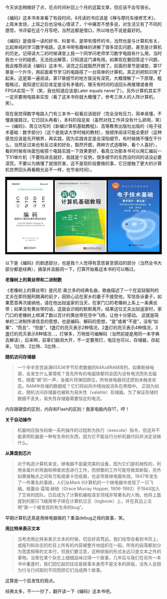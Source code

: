 今天状态稍微好了点，花点时间补回上个月的这篇文章，但应该不会写很长。

《编码》这本书本来看了有段时间，6月读的书应该是《禅与摩托车维修艺术》，上周末发烧，上班之后也没啥心情读了，个中痛苦不想多说，对生活又有了不同的感悟，书评留在这个月写吧，当然这都是借口，所以啥也不说是最好的。

《编码》是值得一读的好书、科普书，是带有情怀的书，当然也是与计算机有关，比起单纯的学习数字电路，这本书带有趣味的讲解了很多现实问题，甚至是计算机的历史。记得读大二的时候课堂上我一个同学问老师学习数字电路有什么用，当时我也十分的疑惑，无法给出解答，只知道这门课有用。如果现在要回答这个问题，我会推荐阅读《编码》这本书，读完之后就豁然开朗了。前面的章节是铺垫，第17章是一个升华，用前面章节学习的电路搭了一台简单的计算机，真正的把知识用了起来。这是第一遍阅读，第17章细节的地方我没有深究，大概理解了一下原理，粗粗略过，我知道它前后肯定是没有矛盾的，哪天有时间的话回头再推理或者用FPGA实现一下（笑，我也知道应该是Later equals never了）。另外计算机其实不一定非要用电路来实现（看了这本书你就大概懂了，参考三体人的人阵计算机，笑）。

现在我觉得数字电路入门有三本书一起看应该挺好（完全没有压力，简单易懂，不懂直接跳过，它日回头再看），本科阶段足矣（虽然对找工作并没有什么卵用，笑）—《编码》、周立功写的《新编计算机基础教程》、高等教育出版社出版的《电子技术基础：数字部分》（这个是我读大学时候的教材），按顺序阅读可能会更好（这种感觉应该是先开眼界，再实践，因为实践肯定是会深陷细节，有时候搞不懂在干什么，当然反过来也有反过来的好处，豁然开朗，两种方式选哪种，看个人喜好），看的时候有块面包板搭个电路实践一下效果更好，看周立功那本书可以用汇编玩一下51单片机（不要陷进去就好，我就是个反例，很多细节的东西没时间的话没必要深究，不要以为搞懂了就很厉害，这不是现阶段要做的事，它日接触了更大的计算机世界回头再看眼光会不一样，也节省时间）。

![](book.jpg) 

以下是《编码》的剧透部分，也是我个人觉得有意思甚至感动的部分（当然全书大部分都是经典），摘录并且脑洞一下，打算开始看这本书的可以略过。

**老橡树上的黄丝带和二进制数**

《老橡树上的黄丝带》是托尼·奥兰多的经典名曲，歌曲描述了一个在监狱服刑的丈夫在即将服刑期满的前夕，因担心远在家乡的妻子不接受他，写信告诉妻子，如果愿意再次接纳他，请在他出狱返家的当天，在家门口的老橡树上系上一条黄丝带；如果没有黄丝带的话，这就会识相的默默离开。结果这位丈夫出狱返家时，家门口的老橡树上绑满了数以百计的黄丝带在空中飞扬，让他十分感动。
这就是简单的二进制传递信息的思想，也是编码、解码的思想，“是”或者“不是”，没有“如果”、“而且”、“但是”，1盏灯的亮灭表示2种情况，2盏灯的亮灭表示4种情况，3盏灯的亮灭表示8种情况...，灯够多，万物皆可编解码（当然前提是用同一本字典去解读），后来啊，前辈们脑洞大开，不一定要用灯，电压也可以，存储器，存起来，1比特、2比特、3比特...

**随机访问存储器**

>一个辛辛苦苦装满65536字节珍贵数据的64Kx8RAM阵列，如果断掉电源，会发生什么事情呢？首先所有的电磁铁都将会因为没有电流而失去磁性，随着“梆”的一声，金属片将弹回原位，所有继电器将还原到未触发状态。RAM中存储的数据呢？它们将如风中残烛般消失在黑暗中。
正因为如此，随机访问存储器也被称为易失性（valatile）存储器。为了保证存储的数据不丢失，易失性存储器需要恒定的电流。

内存跟硬盘的区别，内存和Flash的区别！我家电脑内存1T，哼！

**关于自动操作**

>机器响应指令码做一系列操作的过程称为执行（execute）指令，但这并不能表明机器是一种有生命的东西，因为它不能自行分析机器代码并决定该做什么。

**从算盘到芯片**
>对于构造计算机来说，继电器不是最完美的设备，因为它们是机械性的，利用金属片的弯曲和伸直状态进行工作，而频繁的工作可能导致其断裂，另外如果接触点之间有污垢或者卡住纸屑，也会导致继电器失效。1947年发生了一件著名的事故，人们从Mark II计算机的一个继电器中发现了一只飞蛾。格蕾丝·莫瑞·赫柏（Grace Murray Hopper, 1906-1992）于1944加入了艾肯的团队，日后成为了计算机编程语言领域非常著名的人物。他将上面提到的那只飞蛾用带子绑在计算机日志（logbook）上，并在其边上注明“第一个被发现的有生命的bug”。

早期计算机还真是用继电器做的？重温debug之母的故事，笑。

**用比特来表示文本**

>当考虑用比特来表示文本的时候，切忌好高骛远。我们经常会看到书页上，或报刊和杂志的栏目上所有的内容被整齐地组织在一起。所有的段落都划分为宽度相等的文本行，但我们要注意，这种排版的形式永远只是文本之外的事物。当曾在某个杂志上细细品味过得一个故事，几年后与我们在另外一本书中重逢时，我们回忆起的往往是故事本身而不是文本的排版，没有人会因为行与行间距的不同而把它们当成两个故事。

这算是一个启发性的观点。

经典太多，不一一抄了，翻开读一下《编码》这本书吧。